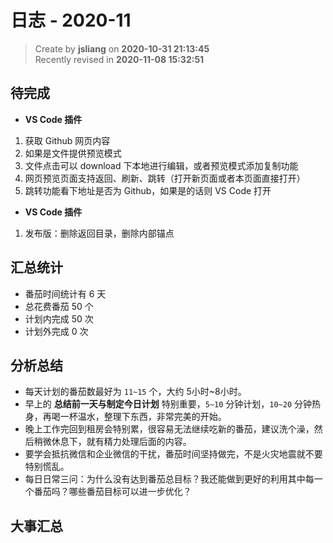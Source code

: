 日志 - 2020-11
===

> Create by **jsliang** on **2020-10-31 21:13:45**  
> Recently revised in **2020-11-08 15:32:51**

## 待完成

* **VS Code 插件**

1. 获取 Github 网页内容
2. 如果是文件提供预览模式
3. 文件点击可以 download 下本地进行编辑，或者预览模式添加复制功能
4. 网页预览页面支持返回、刷新、跳转（打开新页面或者本页面直接打开）
5. 跳转功能看下地址是否为 Github，如果是的话则 VS Code 打开

* **VS Code 插件**

1. 发布版：删除返回目录，删除内部锚点

## 汇总统计

* 番茄时间统计有 6 天
* 总花费番茄 50 个
* 计划内完成 50 次
* 计划外完成 0 次

## 分析总结

* 每天计划的番茄数最好为 `11~15` 个，大约 5小时~8小时。
* 早上的 **总结前一天与制定今日计划** 特别重要，`5~10` 分钟计划，`10~20` 分钟热身，再喝一杯温水，整理下东西，非常完美的开始。
* 晚上工作完回到租房会特别累，很容易无法继续吃新的番茄，建议洗个澡，然后稍微休息下，就有精力处理后面的内容。
* 要学会抵抗微信和企业微信的干扰，番茄时间坚持做完，不是火灾地震就不要特别慌乱。
* 每日日常三问：为什么没有达到番茄总目标？我还能做到更好的利用其中每一个番茄吗？哪些番茄目标可以进一步优化？

## 大事汇总
